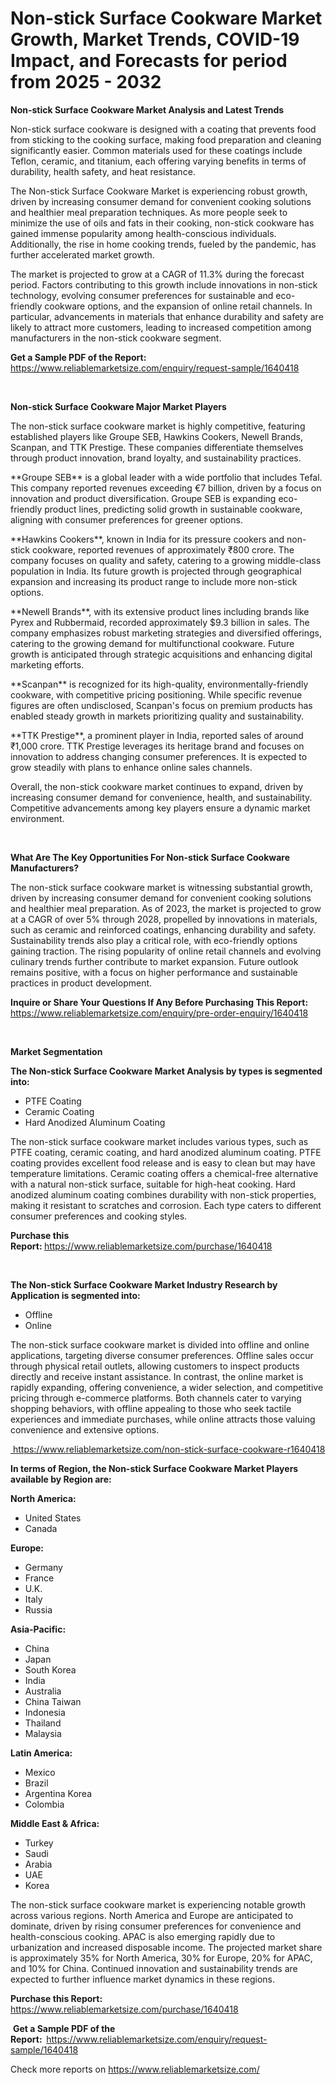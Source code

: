 <p><h1>Non-stick Surface Cookware Market Growth, Market Trends, COVID-19 Impact, and Forecasts for period from 2025 - 2032</h1></p><p><strong>Non-stick Surface Cookware Market Analysis and Latest Trends</strong></p>
<p><p>Non-stick surface cookware is designed with a coating that prevents food from sticking to the cooking surface, making food preparation and cleaning significantly easier. Common materials used for these coatings include Teflon, ceramic, and titanium, each offering varying benefits in terms of durability, health safety, and heat resistance. </p><p>The Non-stick Surface Cookware Market is experiencing robust growth, driven by increasing consumer demand for convenient cooking solutions and healthier meal preparation techniques. As more people seek to minimize the use of oils and fats in their cooking, non-stick cookware has gained immense popularity among health-conscious individuals. Additionally, the rise in home cooking trends, fueled by the pandemic, has further accelerated market growth.</p><p>The market is projected to grow at a CAGR of 11.3% during the forecast period. Factors contributing to this growth include innovations in non-stick technology, evolving consumer preferences for sustainable and eco-friendly cookware options, and the expansion of online retail channels. In particular, advancements in materials that enhance durability and safety are likely to attract more customers, leading to increased competition among manufacturers in the non-stick cookware segment.</p></p>
<p><strong>Get a Sample PDF of the Report:&nbsp;</strong> <a href="https://www.reliablemarketsize.com/enquiry/request-sample/1640418?utm_campaign=3192&utm_medium=2&utm_source=Github&utm_content=ia&utm_term=05042025&utm_id=non-stick-surface-cookware">https://www.reliablemarketsize.com/enquiry/request-sample/1640418</a></p>
<p>&nbsp;</p>
<p><strong>Non-stick Surface Cookware Major Market Players</strong></p>
<p><p>The non-stick surface cookware market is highly competitive, featuring established players like Groupe SEB, Hawkins Cookers, Newell Brands, Scanpan, and TTK Prestige. These companies differentiate themselves through product innovation, brand loyalty, and sustainability practices.</p><p>**Groupe SEB** is a global leader with a wide portfolio that includes Tefal. This company reported revenues exceeding €7 billion, driven by a focus on innovation and product diversification. Groupe SEB is expanding eco-friendly product lines, predicting solid growth in sustainable cookware, aligning with consumer preferences for greener options.</p><p>**Hawkins Cookers**, known in India for its pressure cookers and non-stick cookware, reported revenues of approximately ₹800 crore. The company focuses on quality and safety, catering to a growing middle-class population in India. Its future growth is projected through geographical expansion and increasing its product range to include more non-stick options.</p><p>**Newell Brands**, with its extensive product lines including brands like Pyrex and Rubbermaid, recorded approximately $9.3 billion in sales. The company emphasizes robust marketing strategies and diversified offerings, catering to the growing demand for multifunctional cookware. Future growth is anticipated through strategic acquisitions and enhancing digital marketing efforts.</p><p>**Scanpan** is recognized for its high-quality, environmentally-friendly cookware, with competitive pricing positioning. While specific revenue figures are often undisclosed, Scanpan's focus on premium products has enabled steady growth in markets prioritizing quality and sustainability.</p><p>**TTK Prestige**, a prominent player in India, reported sales of around ₹1,000 crore. TTK Prestige leverages its heritage brand and focuses on innovation to address changing consumer preferences. It is expected to grow steadily with plans to enhance online sales channels.</p><p>Overall, the non-stick cookware market continues to expand, driven by increasing consumer demand for convenience, health, and sustainability. Competitive advancements among key players ensure a dynamic market environment.</p></p>
<p>&nbsp;</p>
<p><strong>What Are The Key Opportunities For Non-stick Surface Cookware Manufacturers?</strong></p>
<p><p>The non-stick surface cookware market is witnessing substantial growth, driven by increasing consumer demand for convenient cooking solutions and healthier meal preparation. As of 2023, the market is projected to grow at a CAGR of over 5% through 2028, propelled by innovations in materials, such as ceramic and reinforced coatings, enhancing durability and safety. Sustainability trends also play a critical role, with eco-friendly options gaining traction. The rising popularity of online retail channels and evolving culinary trends further contribute to market expansion. Future outlook remains positive, with a focus on higher performance and sustainable practices in product development.</p></p>
<p><strong>Inquire or Share Your Questions If Any Before Purchasing This Report:</strong> <a href="https://www.reliablemarketsize.com/enquiry/pre-order-enquiry/1640418?utm_campaign=3192&utm_medium=2&utm_source=Github&utm_content=ia&utm_term=05042025&utm_id=non-stick-surface-cookware">https://www.reliablemarketsize.com/enquiry/pre-order-enquiry/1640418</a></p>
<p>&nbsp;</p>
<p><strong>Market Segmentation</strong></p>
<p><strong>The Non-stick Surface Cookware Market Analysis by types is segmented into:</strong></p>
<p><ul><li>PTFE Coating</li><li>Ceramic Coating</li><li>Hard Anodized Aluminum Coating</li></ul></p>
<p><p>The non-stick surface cookware market includes various types, such as PTFE coating, ceramic coating, and hard anodized aluminum coating. PTFE coating provides excellent food release and is easy to clean but may have temperature limitations. Ceramic coating offers a chemical-free alternative with a natural non-stick surface, suitable for high-heat cooking. Hard anodized aluminum coating combines durability with non-stick properties, making it resistant to scratches and corrosion. Each type caters to different consumer preferences and cooking styles.</p></p>
<p><strong>Purchase this Report:&nbsp;</strong><a href="https://www.reliablemarketsize.com/purchase/1640418?utm_campaign=3192&utm_medium=2&utm_source=Github&utm_content=ia&utm_term=05042025&utm_id=non-stick-surface-cookware">https://www.reliablemarketsize.com/purchase/1640418</a></p>
<p>&nbsp;</p>
<p><strong>The Non-stick Surface Cookware Market Industry Research by Application is segmented into:</strong></p>
<p><ul><li>Offline</li><li>Online</li></ul></p>
<p><p>The non-stick surface cookware market is divided into offline and online applications, targeting diverse consumer preferences. Offline sales occur through physical retail outlets, allowing customers to inspect products directly and receive instant assistance. In contrast, the online market is rapidly expanding, offering convenience, a wider selection, and competitive pricing through e-commerce platforms. Both channels cater to varying shopping behaviors, with offline appealing to those who seek tactile experiences and immediate purchases, while online attracts those valuing convenience and extensive options.</p></p>
<p><a href="https://www.reliablemarketsize.com/non-stick-surface-cookware-r1640418?utm_campaign=3192&utm_medium=2&utm_source=Github&utm_content=ia&utm_term=05042025&utm_id=non-stick-surface-cookware">&nbsp;https://www.reliablemarketsize.com/non-stick-surface-cookware-r1640418</a></p>
<p><strong>In terms of Region, the Non-stick Surface Cookware Market Players available by Region are:</strong></p>
<p>
    <p> <strong> North America: </strong>
        <ul>
            <li>United States</li>
            <li>Canada</li>
        </ul>
        </p> 
    <p> <strong> Europe: </strong>
        <ul>
            <li>Germany</li>
            <li>France</li>
            <li>U.K.</li>
            <li>Italy</li>
            <li>Russia</li>
        </ul>
        </p> 
    <p> <strong> Asia-Pacific: </strong>
        <ul>
            <li>China</li>
            <li>Japan</li>
            <li>South Korea</li>
            <li>India</li>
            <li>Australia</li>
            <li>China Taiwan</li>
            <li>Indonesia</li>
            <li>Thailand</li>
            <li>Malaysia</li>
        </ul>
        </p> 
    <p> <strong> Latin America: </strong>
        <ul>
            <li>Mexico</li>
            <li>Brazil</li>
            <li>Argentina Korea</li>
            <li>Colombia</li>
        </ul>
        </p> 
    <p> <strong> Middle East & Africa: </strong>
        <ul>
            <li>Turkey</li>
            <li>Saudi</li>
            <li>Arabia</li>
            <li>UAE</li>
            <li>Korea</li>
        </ul>
    </p>
    </p>
<p><p>The non-stick surface cookware market is experiencing notable growth across various regions. North America and Europe are anticipated to dominate, driven by rising consumer preferences for convenience and health-conscious cooking. APAC is also emerging rapidly due to urbanization and increased disposable income. The projected market share is approximately 35% for North America, 30% for Europe, 20% for APAC, and 10% for China. Continued innovation and sustainability trends are expected to further influence market dynamics in these regions.</p></p>
<p><strong>Purchase this Report: </strong><a href="https://www.reliablemarketsize.com/purchase/1640418?utm_campaign=3192&utm_medium=2&utm_source=Github&utm_content=ia&utm_term=05042025&utm_id=non-stick-surface-cookware">https://www.reliablemarketsize.com/purchase/1640418</a></p>
<p>&nbsp;<strong>Get a Sample PDF of the Report:&nbsp;&nbsp;</strong><a href="https://www.reliablemarketsize.com/enquiry/request-sample/1640418?utm_campaign=3192&utm_medium=2&utm_source=Github&utm_content=ia&utm_term=05042025&utm_id=non-stick-surface-cookware">https://www.reliablemarketsize.com/enquiry/request-sample/1640418</a></p>
<p><strong></strong></p>
<p>Check more reports on <a href="https://www.reliablemarketsize.com/?utm_campaign=3192&utm_medium=2&utm_source=Github&utm_content=ia&utm_term=05042025&utm_id=non-stick-surface-cookware">https://www.reliablemarketsize.com/</a></p>
